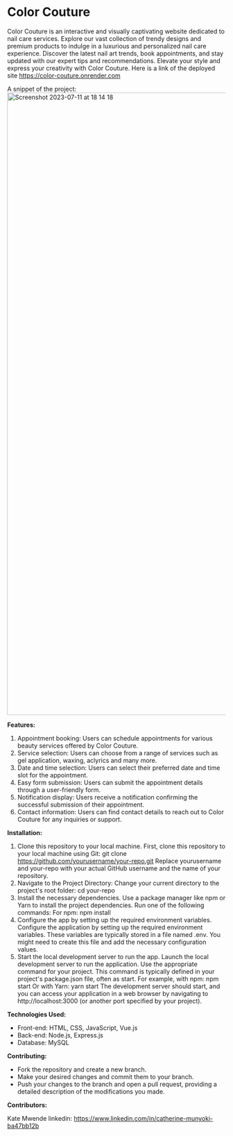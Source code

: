 # Color Couture

Color Couture is an interactive and visually captivating website dedicated to nail care services. Explore our vast collection of trendy designs and premium products to indulge in a luxurious and personalized nail care experience. Discover the latest nail art trends, book appointments, and stay updated with our expert tips and recommendations. Elevate your style and express your creativity with Color Couture.
Here is a link of the deployed site https://color-couture.onrender.com

A snippet of the project: <img width="1436" alt="Screenshot 2023-07-11 at 18 14 18" src="https://github.com/KateMwende/Color_Couture/assets/113633390/c8b88834-bb5c-4a34-856d-4854a0500b2e">

**Features:**

1. Appointment booking: Users can schedule appointments for various beauty services offered by Color Couture.
2. Service selection: Users can choose from a range of services such as gel application, waxing, aclyrics and many more.
3. Date and time selection: Users can select their preferred date and time slot for the appointment.
4. Easy form submission: Users can submit the appointment details through a user-friendly form.
5. Notification display: Users receive a notification confirming the successful submission of their appointment.
6. Contact information: Users can find contact details to reach out to Color Couture for any inquiries or support.

**Installation:**

1. Clone this repository to your local machine.
   First, clone this repository to your local machine using Git:
   git clone https://github.com/yourusername/your-repo.git
   Replace yourusername and your-repo with your actual GitHub username and the name of your repository.
2. Navigate to the Project Directory:
   Change your current directory to the project's root folder:
   cd your-repo
3. Install the necessary dependencies.
   Use a package manager like npm or Yarn to install the project dependencies. Run one of the following commands:
   For npm:
   npm install
4. Configure the app by setting up the required environment variables.
   Configure the application by setting up the required environment variables. These variables are typically stored in a file named .env. You might need to create this file and add the necessary configuration values.
5. Start the local development server to run the app.
   Launch the local development server to run the application. Use the appropriate command for your project. This command is typically defined in your project's package.json file, often as start.
   For example, with npm:
   npm start
   Or with Yarn:
   yarn start
   The development server should start, and you can access your application in a web browser by navigating to http://localhost:3000 (or another port specified by your project).

**Technologies Used:**

- Front-end: HTML, CSS, JavaScript, Vue.js
- Back-end: Node.js, Express.js
- Database: MySQL

**Contributing:**

- Fork the repository and create a new branch.
- Make your desired changes and commit them to your branch.
- Push your changes to the branch and open a pull request, providing a detailed description of the modifications you made.

**Contributors:**

Kate Mwende
linkedin: https://www.linkedin.com/in/catherine-munyoki-ba47bb12b
